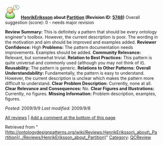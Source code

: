 [![](../images/thumb/2/29/Reviewer.png/48px-Reviewer.png)](../Image/Reviewer.png "Reviewer.png")
__[HenrikEriksson](../User/HenrikEriksson "User:HenrikEriksson") about [Partition](../Submissions/Partition "Submissions:Partition") (Revision ID: [5748](../Submissions/Partition@oldid=5748 "http://ontologydesignpatterns.org/wiki/Submissions:Partition?oldid=5748"))__
Overall suggestion (score): 0 - needs major revision




 __Review Summary:__ This is definitely a pattern that should be every ontology engineer's toolbox. However, the current description is poor. The wording in the motivation and aim should be improved and examples added.
__Reviewer Confidence:__ High
__Problems:__ The pattern documentation needs improvements. Examples should be added.
__Community Relevance:__ Relevant, but somewhat trivial.
__Relation to Best Practices:__ This pattern is quite universal and commonly used (although you may not think of it).
__Reusability:__ The pattern is generic.
__Relations to Other Patterns:__ 
__Overall Understandability:__ Fundamentally, the pattern is easy to understand. However, the current description is unclear which makes the pattern more difficult to understand.
__Clear Problem Description:__ Currently, none at all.
__Clear Relevance and Consequences:__ No.
__Clear Figures and Illustrations:__ Currently, no figures.
__Missing Information:__ Problem description, examples, figures.

_Posted:_ 2009/9/9 _Last modified:_ 2009/9/8



[All reviews](../Reviews/Main "Reviews:Main") | [Add a comment at the bottom of this page](index.php@title=Odp%253AAdd_comment&target=../Reviews/HenrikEriksson_about_Partition#New_comment "http://ontologydesignpatterns.org/wiki/index.php?title=Odp:Add_comment&target=Reviews:HenrikEriksson_about_Partition#New_comment")


Retrieved from "[http://ontologydesignpatterns.org/wiki/Reviews:HenrikEriksson\_about\_Partition](../Reviews/HenrikEriksson_about_Partition)"
 [Category](http://ontologydesignpatterns.org/wiki/Special:Categories "Special:Categories"): [QCReview](../Category/QCReview "Category:QCReview")